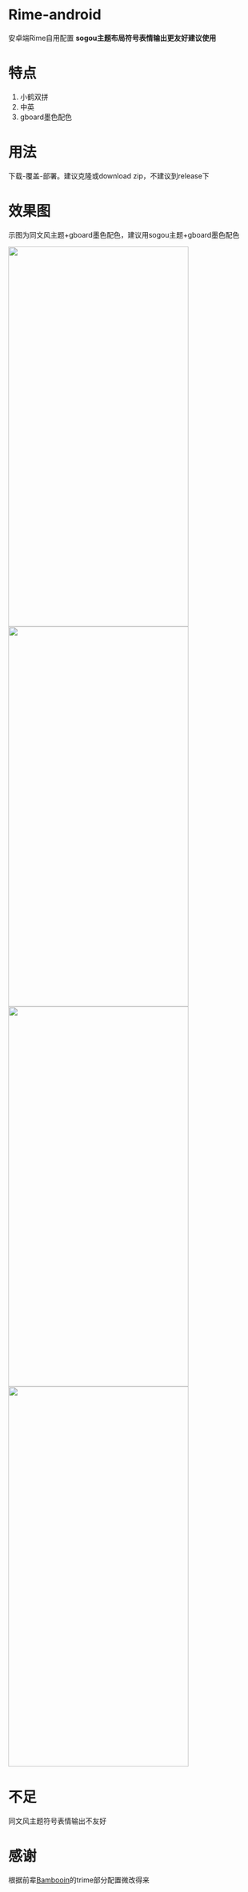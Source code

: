 # Rime-android
安卓端Rime自用配置
**sogou主题布局符号表情输出更友好建议使用**
# 特点
1. 小鹤双拼
2. 中英
3. gboard墨色配色
# 用法
下载-覆盖-部署。建议克隆或download zip，不建议到release下
# 效果图
示图为同文风主题+gboard墨色配色，建议用sogou主题+gboard墨色配色

<img src="https://github.com/Jacobax/Rime4Android-config/raw/main/pics/1.jpg" width="360" height="760" />  <img src="https://github.com/Jacobax/Rime4Android-config/raw/main/pics/2.jpg" width="360" height="760" />
<img src="https://github.com/Jacobax/Rime4Android-config/raw/main/pics/3.jpg" width="360" height="760" />  <img src="https://github.com/Jacobax/Rime4Android-config/raw/main/pics/4.jpg" width="360" height="760" />
# 不足
同文风主题符号表情输出不友好
# 感谢
根据前辈[Bambooin](https://github.com/Bambooin/rimerc)的trime部分配置微改得来
